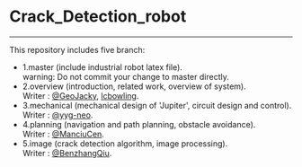 # Crack_Detection_robot
----------------------------------------------------
This repository includes five branch:
- 1.master (include industrial robot latex file).  
  warning: Do not commit your change to master directly.
- 2.overview (introduction, related work, overview of system).  
  Writer : [@GeoJacky](https://github.com/GeoJacky), [lcbowling](https://github.com/lcbowling).  
- 3.mechanical (mechanical design of 'Jupiter', circuit design and control).  
  Writer : [@yyg-neo](https://github.com/yyg-neo).
- 4.planning (navigation and path planning, obstacle avoidance).  
  Writer : [@ManciuCen](https://github.com/ManciuCen).
- 5.image (crack detection algorithm, image processing).  
  Writer : [@BenzhangQiu](https://github.com/BenzhangQiu).
